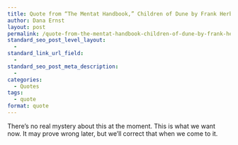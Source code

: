 ```yaml
---
title: Quote from “The Mentat Handbook,” Children of Dune by Frank Herbert
author: Dana Ernst
layout: post
permalink: /quote-from-the-mentat-handbook-children-of-dune-by-frank-herbert/
standard_seo_post_level_layout:
  - 
standard_link_url_field:
  - 
standard_seo_post_meta_description:
  - 
categories:
  - Quotes
tags:
  - quote
format: quote
---
```

There’s no real mystery about this at the moment. This is what we want now. It may prove wrong later, but we’ll correct that when we come to it.